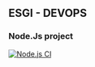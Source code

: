 ## ESGI - DEVOPS
### Node.Js project

[![Node.js CI](https://github.com/nonocro/devops_node/actions/workflows/workflowsci.yml/badge.svg)](https://github.com/nonocro/devops_node/actions/workflows/workflowsci.yml)